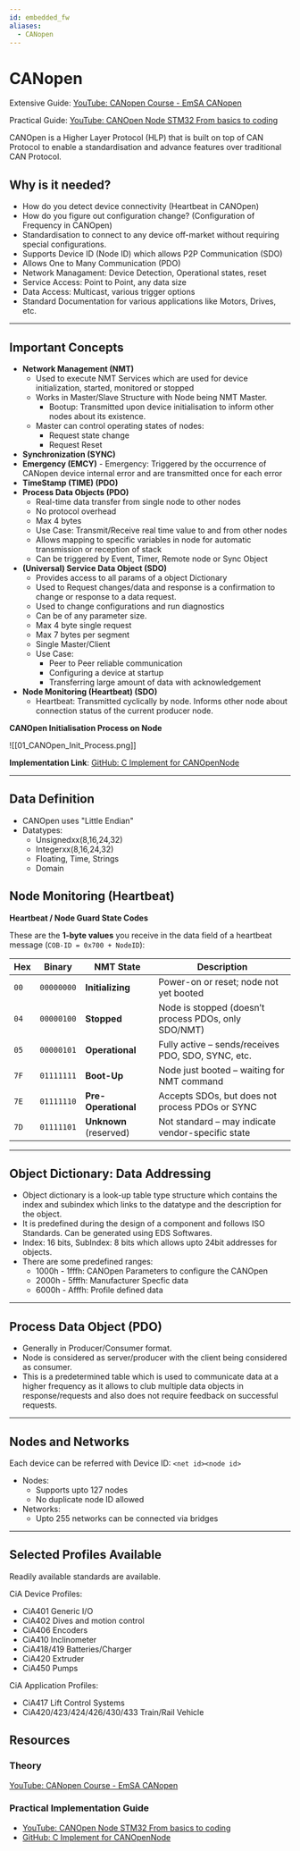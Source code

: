 ```yaml
---
id: embedded_fw
aliases:
  - CANopen
---
```


# CANopen

Extensive Guide: [YouTube: CANopen Course - EmSA CANopen](https://youtube.com/playlist?list=PLXc1T5NMSXQufsSlsN6unfDxT6ojiK_sn&si=6XUcZh8HnZZHbiwL)

Practical Guide: [YouTube:  CANOpen Node STM32 From basics to coding ](https://youtu.be/R-r5qIOTjOo?si=hjjJt6-FHXHmk5BB)

CANOpen is a Higher Layer Protocol (HLP) that is built on top of CAN Protocol to enable a standardisation and advance features over traditional CAN Protocol.

## Why is it needed?
- How do you detect device connectivity (Heartbeat in CANOpen)
- How do you figure out configuration change? (Configuration of Frequency in CANOpen)
- Standardisation to connect to any device off-market without requiring special configurations.
- Supports Device ID (Node ID) which allows P2P Communication (SDO)
- Allows One to Many Communication (PDO)
- Network Managament: Device Detection, Operational states, reset
- Service Access: Point to Point, any data size
- Data Access: Multicast, various trigger options
- Standard Documentation for various applications like Motors, Drives, etc.
 
---

## Important Concepts

- **Network Management (NMT)**
	- Used to execute NMT Services which are used for device initialization, started, monitored or stopped
	- Works in Master/Slave Structure with Node being NMT Master.
		- Bootup: Transmitted upon device initialisation to inform other nodes about its existence.
	- Master can control operating states of nodes:
		- Request state change
		- Request Reset
- **Synchronization (SYNC)**
- **Emergency (EMCY)**
		- Emergency: Triggered by the occurrence of CANopen device internal error and are transmitted once for each error
- **TimeStamp (TIME) (PDO)**
- **Process Data Objects (PDO)**
	- Real-time data transfer from single node to other nodes
	- No protocol overhead
	- Max 4 bytes
	- Use Case: Transmit/Receive real time value to and from other nodes
	- Allows mapping to specific variables in node for automatic transmission or reception of stack
	- Can be triggered by Event, Timer, Remote node or Sync Object
- **(Universal) Service Data Object (SDO)**
	- Provides access to all params of a object Dictionary
	- Used to Request changes/data and response is a confirmation to change or response to a data request.
	- Used to change configurations and run diagnostics
	- Can be of any parameter size.
	- Max 4 byte single request
	- Max 7 bytes per segment
	- Single Master/Client
	- Use Case: 
		- Peer to Peer reliable communication
		- Configuring a device at startup
		- Transferring large amount of data with acknowledgement
- **Node Monitoring (Heartbeat) (SDO)**
	- Heartbeat: Transmitted cyclically by node. Informs other node about connection status of the current producer node.

**CANOpen Initialisation Process on Node**

![[01_CANOpen_Init_Process.png]]

**Implementation Link**: [GitHub: C Implement for CANOpenNode](https://github.com/CANopenNode/CANopenNode)

---
## Data Definition

- CANOpen uses "Little Endian"
- Datatypes:
	- Unsignedxx(8,16,24,32)
	- Integerxx(8,16,24,32)
	- Floating, Time, Strings
	- Domain

## Node Monitoring (Heartbeat)

**Heartbeat / Node Guard State Codes**

These are the **1-byte values** you receive in the data field of a heartbeat message (`COB-ID = 0x700 + NodeID`):

| **Hex** | **Binary** | **NMT State**          | **Description**                                      |
| ------- | ---------- | ---------------------- | ---------------------------------------------------- |
| `00`    | `00000000` | **Initializing**       | Power-on or reset; node not yet booted               |
| `04`    | `00000100` | **Stopped**            | Node is stopped (doesn’t process PDOs, only SDO/NMT) |
| `05`    | `00000101` | **Operational**        | Fully active – sends/receives PDO, SDO, SYNC, etc.   |
| `7F`    | `01111111` | **Boot-Up**            | Node just booted – waiting for NMT command           |
| `7E`    | `01111110` | **Pre-Operational**    | Accepts SDOs, but does not process PDOs or SYNC      |
| `7D`    | `01111101` | **Unknown** (reserved) | Not standard – may indicate vendor-specific state    |


---
## Object Dictionary: Data Addressing
- Object dictionary is a look-up table type structure which contains the index and subindex which links to the datatype and the description for the object.
- It is predefined during the design of a component and follows ISO Standards. Can be generated using EDS Softwares.
- Index: 16 bits, SubIndex: 8 bits which allows upto 24bit addresses for objects.
- There are some predefined ranges:
	- 1000h - 1fffh: CANOpen Parameters to configure the CANOpen
	- 2000h - 5fffh: Manufacturer Specfic data
	- 6000h - Afffh: Profile defined data

---

## Process Data Object (PDO)
- Generally in Producer/Consumer format.
- Node is considered as server/producer with the client being considered as consumer.
- This is a predetermined table which is used to communicate data at a higher frequency as it allows to club multiple data objects in response/requests and also does not require feedback on successful requests.

---
## Nodes and Networks
Each device can be referred with Device ID: `<net id><node id>`

- Nodes:
	- Supports upto 127 nodes
	- No duplicate node ID allowed
- Networks:
	- Upto 255 networks can be connected via bridges

---
## Selected Profiles Available

Readily available standards are available.

CiA Device Profiles:

- CiA401 Generic I/O
 - CiA402 Dives and motion control
 - CiA406 Encoders
 - CiA410 Inclinometer
 - CiA418/419 Batteries/Charger
 - CiA420 Extruder
 - CiA450 Pumps

CiA Application Profiles:

- CiA417 Lift Control Systems
- CiA420/423/424/426/430/433 Train/Rail Vehicle

## Resources

### Theory

[YouTube: CANopen Course - EmSA CANopen](https://youtube.com/playlist?list=PLXc1T5NMSXQufsSlsN6unfDxT6ojiK_sn&si=6XUcZh8HnZZHbiwL)

### Practical Implementation Guide

- [YouTube:  CANOpen Node STM32 From basics to coding ](https://youtu.be/R-r5qIOTjOo?si=hjjJt6-FHXHmk5BB)
- [GitHub: C Implement for CANOpenNode](https://github.com/CANopenNode/CANopenNode)
